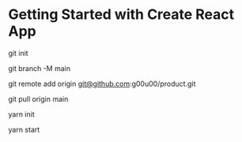# Getting Started with Create React App

git init

git branch -M main

git remote add origin  git@github.com:g00u00/product.git

git pull origin main

yarn init

yarn start
